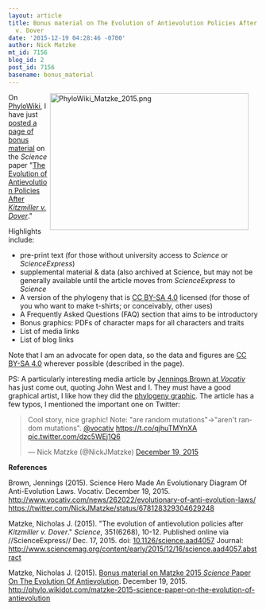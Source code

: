 ```yaml
---
layout: article
title: Bonus material on The Evolution of Antievolution Policies After Kitzmiller
  v. Dover
date: '2015-12-19 04:28:46 -0700'
author: Nick Matzke
mt_id: 7156
blog_id: 2
post_id: 7156
basename: bonus_material
---
```

[<img src="http://pandasthumb.org/archives/assets_c/2015/12/PhyloWiki_Matzke_2015-thumb-400x275-1840.png" alt="PhyloWiki_Matzke_2015.png" width="400" height="275" style="float: right; margin: 0 20px 20px 0;" class="mt-image-left" />](http://pandasthumb.org/archives/assets_c/2015/12/PhyloWiki_Matzke_2015-1840.html)On [PhyloWiki](http://phylo.wikidot.com), I have just [posted a page of bonus material](http://phylo.wikidot.com/matzke-2015-science-paper-on-the-evolution-of-antievolution) on the _Science_ paper "[The Evolution of Antievolution Policies After _Kitzmiller v. Dover_](http://www.sciencemag.org/content/early/2015/12/16/science.aad4057.abstract)."

Highlights include: 



* pre-print text (for those without university access to _Science_ or _ScienceExpress_)
* supplemental material & data (also archived at Science, but may not be generally available until the article moves from _ScienceExpress_ to _Science_
* A version of the phylogeny that is [CC BY-SA 4.0](https://creativecommons.org/licenses/by-sa/4.0/) licensed (for those of you who want to make t-shirts; or conceivably, other uses)
* A Frequently Asked Questions (FAQ) section that aims to be introductory
* Bonus graphics: PDFs of character maps for all characters and traits
* List of media links
* List of blog links


Note that I am an advocate for open data, so the data and figures are [CC BY-SA 4.0](https://creativecommons.org/licenses/by-sa/4.0/) wherever possible (described in the page).

PS: A particularly interesting media article by [Jennings Brown at _Vocativ_](http://www.vocativ.com/news/262022/evolutionary-of-anti-evolution-laws/) has just come out, quoting John West and I. They must have a good graphical artist, I like how they did the [phylogeny graphic](https://media.vocativ.com/photos/2015/12/2015_12_18_evolution_anti-evolution-01.png).  The article has a few typos, I mentioned the important one on Twitter:

<blockquote class="twitter-tweet" lang="en"><p lang="en" dir="ltr">Cool story, nice graphic! Note: &quot;are random mutations&quot;-&gt;&quot;aren&#39;t random mutations&quot;. <a href="https://twitter.com/vocativ">@vocativ</a> <a href="https://t.co/qjhuTMYnXA">https://t.co/qjhuTMYnXA</a> <a href="https://t.co/dzc5WEj1Q6">pic.twitter.com/dzc5WEj1Q6</a></p>&mdash; Nick Matzke (@NickJMatzke) <a href="https://twitter.com/NickJMatzke/status/678128329304629248">December 19, 2015</a></blockquote>
<script async src="//platform.twitter.com/widgets.js" charset="utf-8"></script>

**References**

Brown, Jennings (2015). Science Hero Made An Evolutionary Diagram Of Anti-Evolution Laws. Vocativ. December 19, 2015.
http://www.vocativ.com/news/262022/evolutionary-of-anti-evolution-laws/
https://twitter.com/NickJMatzke/status/678128329304629248

Matzke, Nicholas J. (2015). "The evolution of antievolution policies after _Kitzmiller v. Dover_." _Science_, 351(6268), 10-12. Published online via //ScienceExpress// Dec. 17, 2015. doi: [10.1126/science.aad4057](http://dx.doi.org/10.1126/science.aad4057) Journal: http://www.sciencemag.org/content/early/2015/12/16/science.aad4057.abstract

Matzke, Nicholas J. (2015). [Bonus material on Matzke 2015 _Science_ Paper On The Evolution Of Antievolution](http://phylo.wikidot.com/matzke-2015-science-paper-on-the-evolution-of-antievolution). December 19, 2015. http://phylo.wikidot.com/matzke-2015-science-paper-on-the-evolution-of-antievolution
